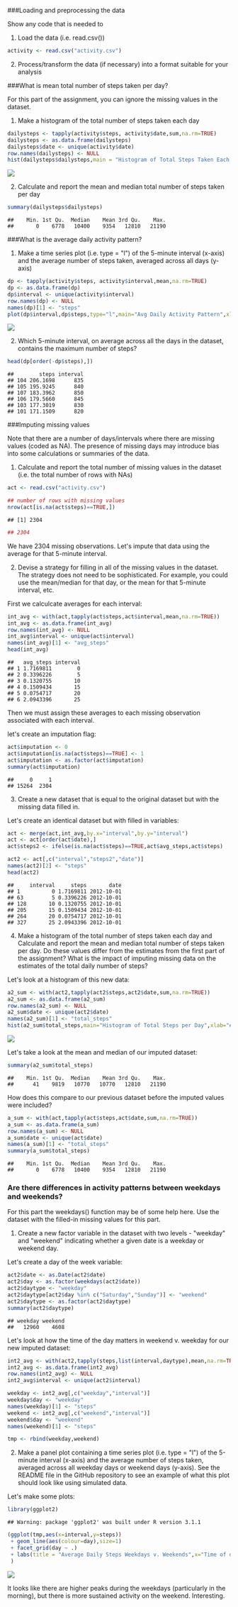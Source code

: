 ###Loading and preprocessing the data

Show any code that is needed to

1. Load the data (i.e. read.csv())


```r
activity <- read.csv("activity.csv")
```

2. Process/transform the data (if necessary) into a format suitable for your analysis

###What is mean total number of steps taken per day?

For this part of the assignment, you can ignore the missing values in the dataset.

1. Make a histogram of the total number of steps taken each day


```r
dailysteps <- tapply(activity$steps, activity$date,sum,na.rm=TRUE)
dailysteps <- as.data.frame(dailysteps)
dailysteps$date <- unique(activity$date)
row.names(dailysteps) <- NULL
hist(dailysteps$dailysteps,main = "Histogram of Total Steps Taken Each Day",xlab="# of Steps")
```

![](PA1_template_files/figure-html/unnamed-chunk-2-1.png) 

2. Calculate and report the mean and median total number of steps taken per day


```r
summary(dailysteps$dailysteps)
```

```
##    Min. 1st Qu.  Median    Mean 3rd Qu.    Max. 
##       0    6778   10400    9354   12810   21190
```

###What is the average daily activity pattern?

1. Make a time series plot (i.e. type = "l") of the 5-minute interval (x-axis) and the average number of steps taken, averaged across all days (y-axis)


```r
dp <- tapply(activity$steps, activity$interval,mean,na.rm=TRUE)
dp <- as.data.frame(dp)
dp$interval <- unique(activity$interval)
row.names(dp) <- NULL
names(dp)[1] <- "steps"
plot(dp$interval,dp$steps,type="l",main="Avg Daily Activity Pattern",xlab="Time of Day (24hr)",ylab="# of Steps")
```

![](PA1_template_files/figure-html/unnamed-chunk-4-1.png) 

2. Which 5-minute interval, on average across all the days in the dataset, contains the maximum number of steps?

```r
head(dp[order(-dp$steps),])
```

```
##        steps interval
## 104 206.1698      835
## 105 195.9245      840
## 107 183.3962      850
## 106 179.5660      845
## 103 177.3019      830
## 101 171.1509      820
```


###Imputing missing values

Note that there are a number of days/intervals where there are missing values (coded as NA). The presence of missing days may introduce bias into some calculations or summaries of the data.

1. Calculate and report the total number of missing values in the dataset (i.e. the total number of rows with NAs)




```r
act <- read.csv("activity.csv")
```



```r
## number of rows with missing values
nrow(act[is.na(act$steps)==TRUE,])
```

```
## [1] 2304
```

```r
## 2304
```

We have 2304 missing observations. Let's impute that data using the average for that 5-minute interval.

2. Devise a strategy for filling in all of the missing values in the dataset. The strategy does not need to be sophisticated. For example, you could use the mean/median for that day, or the mean for that 5-minute interval, etc.

First we calculcate averages for each interval:


```r
int_avg <- with(act,tapply(act$steps,act$interval,mean,na.rm=TRUE))
int_avg <- as.data.frame(int_avg)
row.names(int_avg) <- NULL
int_avg$interval <- unique(act$interval)
names(int_avg)[1] <- "avg_steps"
head(int_avg)
```

```
##   avg_steps interval
## 1 1.7169811        0
## 2 0.3396226        5
## 3 0.1320755       10
## 4 0.1509434       15
## 5 0.0754717       20
## 6 2.0943396       25
```

Then we must assign these averages to each missing observation associated with each interval.

let's create an imputation flag:

```r
act$imputation <- 0
act$imputation[is.na(act$steps)==TRUE] <- 1
act$imputation <- as.factor(act$imputation)
summary(act$imputation)
```

```
##     0     1 
## 15264  2304
```


3. Create a new dataset that is equal to the original dataset but with the missing data filled in.

Let's create an identical dataset but with filled in variables:

```r
act <- merge(act,int_avg,by.x="interval",by.y="interval")
act <- act[order(act$date),]
act$steps2 <- ifelse(is.na(act$steps)==TRUE,act$avg_steps,act$steps)

act2 <- act[,c("interval","steps2","date")]
names(act2)[2] <- "steps"
head(act2)
```

```
##     interval     steps       date
## 1          0 1.7169811 2012-10-01
## 63         5 0.3396226 2012-10-01
## 128       10 0.1320755 2012-10-01
## 205       15 0.1509434 2012-10-01
## 264       20 0.0754717 2012-10-01
## 327       25 2.0943396 2012-10-01
```



4. Make a histogram of the total number of steps taken each day and Calculate and report the mean and median total number of steps taken per day. Do these values differ from the estimates from the first part of the assignment? What is the impact of imputing missing data on the estimates of the total daily number of steps?

Let's look at a histogram of this new data:

```r
a2_sum <- with(act2,tapply(act2$steps,act2$date,sum,na.rm=TRUE))
a2_sum <- as.data.frame(a2_sum)
row.names(a2_sum) <- NULL
a2_sum$date <- unique(act2$date)
names(a2_sum)[1] <- "total_steps"
hist(a2_sum$total_steps,main="Histogram of Total Steps per Day",xlab="# of steps",col="steelblue3")
```

![](PA1_template_files/figure-html/unnamed-chunk-11-1.png) 

Let's take a look at the mean and median of our imputed dataset:

```r
summary(a2_sum$total_steps)
```

```
##    Min. 1st Qu.  Median    Mean 3rd Qu.    Max. 
##      41    9819   10770   10770   12810   21190
```

How does this compare to our previous dataset before the imputed values were included?

```r
a_sum <- with(act,tapply(act$steps,act$date,sum,na.rm=TRUE))
a_sum <- as.data.frame(a_sum)
row.names(a_sum) <- NULL
a_sum$date <- unique(act$date)
names(a_sum)[1] <- "total_steps"
summary(a_sum$total_steps)
```

```
##    Min. 1st Qu.  Median    Mean 3rd Qu.    Max. 
##       0    6778   10400    9354   12810   21190
```



### Are there differences in activity patterns between weekdays and weekends?

For this part the weekdays() function may be of some help here. Use the dataset with the filled-in missing values for this part.

1. Create a new factor variable in the dataset with two levels - "weekday" and "weekend" indicating whether a given date is a weekday or weekend day.


Let's create a day of the week variable:

```r
act2$date <- as.Date(act2$date)
act2$day <- as.factor(weekdays(act2$date))
act2$daytype <- "weekday"
act2$daytype[act2$day %in% c("Saturday","Sunday")] <- "weekend"
act2$daytype <- as.factor(act2$daytype)
summary(act2$daytype)
```

```
## weekday weekend 
##   12960    4608
```

Let's look at how the time of the day matters in weekend v. weekday for our new imputed dataset:

```r
int2_avg <- with(act2,tapply(steps,list(interval,daytype),mean,na.rm=TRUE))
int2_avg <- as.data.frame(int2_avg)
row.names(int2_avg) <- NULL
int2_avg$interval <- unique(act2$interval)

weekday <- int2_avg[,c("weekday","interval")]
weekday$day <- "weekday"
names(weekday)[1] <- "steps"
weekend <- int2_avg[,c("weekend","interval")]
weekend$day <- "weekend"
names(weekend)[1] <- "steps"

tmp <- rbind(weekday,weekend)
```


2. Make a panel plot containing a time series plot (i.e. type = "l") of the 5-minute interval (x-axis) and the average number of steps taken, averaged across all weekday days or weekend days (y-axis). See the README file in the GitHub repository to see an example of what this plot should look like using simulated data.


Let's make some plots:


```r
library(ggplot2)
```

```
## Warning: package 'ggplot2' was built under R version 3.1.1
```

```r
(ggplot(tmp,aes(x=interval,y=steps))
 + geom_line(aes(colour=day),size=1)
 + facet_grid(day ~ .)
 + labs(title = "Average Daily Steps Weekdays v. Weekends",x="Time of day",y="Avg # Steps")
 )
```

![](PA1_template_files/figure-html/unnamed-chunk-16-1.png) 

It looks like there are higher peaks during the weekdays (particularly in the morning), but there is more sustained activity on the weekend. Interesting.
